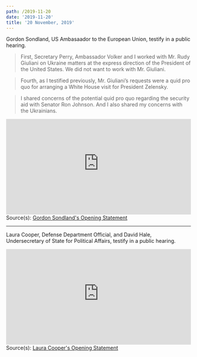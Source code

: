 ```yaml
---
path: /2019-11-20
date: '2019-11-20'
title: '20 November, 2019'
---
```

Gordon Sondland, US Ambasaador to the European Union, testify in a public hearing.

> First, Secretary Perry, Ambassador Volker and I worked with Mr. Rudy Giuliani on Ukraine matters at the express direction of the President of the United States. We did not want to work with Mr. Giuliani.

> Fourth, as I testified previously, Mr. Giuliani’s requests were a quid pro quo for arranging a White House visit for President Zelensky.

> I shared concerns of the potential quid pro quo regarding the security aid with Senator Ron Johnson. And I also shared my concerns with the Ukrainians.

<iframe width="100%" height="260px" src="https://www.youtube-nocookie.com/embed/EkN4P7R5stE" frameborder="0" allow="accelerometer; autoplay; encrypted-media; gyroscope; picture-in-picture" allowfullscreen></iframe>

<span class="sources">
Source(s): <a href="https://assets.documentcloud.org/documents/6554293/Opening-Statement-of-Ambassador-Gordon-D.pdf" target="_blank" rel="noopener noreferrer">Gordon Sondland's Opening Statement</a>
</span>

---

Laura Cooper, Defense Department Official, and David Hale, Undersecretary of State for Political Affairs, testify in a public hearing.

<iframe width="100%" height="260px" src="https://www.youtube-nocookie.com/embed/6cblWMEm_e4" frameborder="0" allow="accelerometer; autoplay; encrypted-media; gyroscope; picture-in-picture" allowfullscreen></iframe>

<span class="sources">
Source(s): <a href="https://assets.documentcloud.org/documents/6555695/Cooper-Opening-Statement.pdf" target="_blank" rel="noopener noreferrer">Laura Cooper's Opening Statement</a>
</span>
